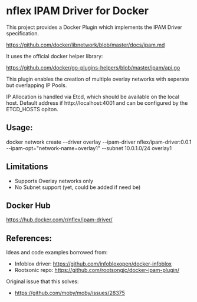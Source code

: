 # nflex IPAM Driver for Docker

This project provides a Docker Plugin which implements the IPAM Driver specification.

https://github.com/docker/libnetwork/blob/master/docs/ipam.md


It uses the official docker helper library:

https://github.com/docker/go-plugins-helpers/blob/master/ipam/api.go


This plugin enables the creation of multiple overlay networks with seperate but overlapping IP Pools.

IP Allocation is handled via Etcd, which should be available on the local host.  Default address if http://localhost:4001 and can be configured by the ETCD_HOSTS opiton.


## Usage:

docker network create --driver overlay --ipam-driver nflex/ipam-driver:0.0.1 --ipam-opt="network-name=overlay1" --subnet 10.0.1.0/24 overlay1


## Limitations

- Supports Overlay networks only
- No Subnet support (yet, could be added if need be)


## Docker Hub

https://hub.docker.com/r/nflex/ipam-driver/


## References:

Ideas and code examples borrowed from:

- Infoblox driver: https://github.com/infobloxopen/docker-infoblox
- Rootsonic repo: https://github.com/rootsongjc/docker-ipam-plugin/

Original issue that this solves:

- https://github.com/moby/moby/issues/28375
